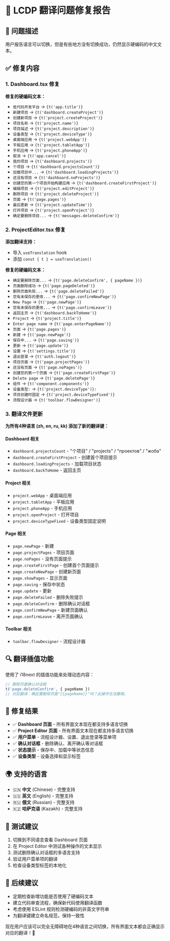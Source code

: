 # 🔧 LCDP 翻译问题修复报告

## 🐛 问题描述
用户报告语言可以切换，但是有些地方没有切换成功，仍然显示硬编码的中文文本。

## ✅ 修复内容

### 1. Dashboard.tsx 修复
**修复的硬编码文本：**
- `低代码开发平台` → `{t('app.title')}`
- `新建项目` → `{t('dashboard.createProject')}`
- `创建新项目` → `{t('project.createProject')}`
- `项目名称` → `{t('project.name')}`
- `项目描述` → `{t('project.description')}`
- `设备类型` → `{t('project.deviceType')}`
- `桌面端应用` → `{t('project.webApp')}`
- `平板应用` → `{t('project.tabletApp')}`
- `手机应用` → `{t('project.phoneApp')}`
- `取消` → `{t('app.cancel')}`
- `我的项目` → `{t('dashboard.projects')}`
- `个项目` → `{t('dashboard.projectsCount')}`
- `加载项目中...` → `{t('dashboard.loadingProjects')}`
- `还没有项目` → `{t('dashboard.noProjects')}`
- `创建您的第一个项目开始构建应用` → `{t('dashboard.createFirstProject')}`
- `编辑项目` → `{t('project.editProject')}`
- `删除项目` → `{t('project.deleteProject')}`
- `页面` → `{t('page.pages')}`
- `最后更新` → `{t('project.updateTime')}`
- `打开项目` → `{t('project.openProject')}`
- `确定要删除项目...` → `{t('messages.deleteConfirm')}`

### 2. ProjectEditor.tsx 修复
**添加翻译支持：**
- 导入 `useTranslation` hook
- 添加 `const { t } = useTranslation()` 

**修复的硬编码文本：**
- `确定要删除页面...` → `{t('page.deleteConfirm', { pageName })}`
- `页面删除成功` → `{t('page.pageDeleted')}`
- `删除页面失败...` → `{t('page.deleteFailed')}`
- `您有未保存的更改...` → `{t('page.confirmNewPage')}`
- `New Page` → `{t('page.newPage')}`
- `您有未保存的更改...` → `{t('page.confirmLeave')}`
- `返回主页` → `{t('dashboard.backToHome')}`
- `Project` → `{t('project.title')}`
- `Enter page name` → `{t('page.enterPageName')}`
- `页面` → `{t('page.pages')}`
- `新建` → `{t('page.newPage')}`
- `保存中...` → `{t('page.saving')}`
- `更新` → `{t('page.update')}`
- `设置` → `{t('settings.title')}`
- `退出登录` → `{t('auth.logout')}`
- `项目页面` → `{t('page.projectPages')}`
- `还没有页面` → `{t('page.noPages')}`
- `创建您的第一个页面` → `{t('page.createFirstPage')}`
- `Delete page` → `{t('page.deletePage')}`
- `组件` → `{t('component.components')}`
- `设备类型:` → `{t('project.deviceType')}:`
- `项目创建时固定` → `{t('project.deviceTypeFixed')}`
- `流程设计器` → `{t('toolbar.flowDesigner')}`

### 3. 翻译文件更新

**为所有4种语言 (zh, en, ru, kk) 添加了新的翻译键：**

#### Dashboard 相关
- `dashboard.projectsCount` - "个项目" / "projects" / "проектов" / "жоба"
- `dashboard.createFirstProject` - 创建首个项目提示
- `dashboard.loadingProjects` - 加载项目状态
- `dashboard.backToHome` - 返回主页

#### Project 相关  
- `project.webApp` - 桌面端应用
- `project.tabletApp` - 平板应用
- `project.phoneApp` - 手机应用
- `project.openProject` - 打开项目
- `project.deviceTypeFixed` - 设备类型固定说明

#### Page 相关
- `page.newPage` - 新建
- `page.projectPages` - 项目页面
- `page.noPages` - 没有页面提示
- `page.createFirstPage` - 创建首个页面提示
- `page.createNewPage` - 创建新页面
- `page.showPages` - 显示页面
- `page.saving` - 保存中状态
- `page.update` - 更新
- `page.deleteFailed` - 删除失败提示
- `page.deleteConfirm` - 删除确认对话框
- `page.confirmNewPage` - 新建页面确认
- `page.confirmLeave` - 离开页面确认

#### Toolbar 相关
- `toolbar.flowDesigner` - 流程设计器

## 🔍 翻译插值功能
使用了 i18next 的插值功能来处理动态内容：
```typescript
// 删除页面确认对话框
t('page.deleteConfirm', { pageName })
// 对应翻译：确定要删除页面"{{pageName}}"吗？此操作无法撤销。
```

## 🎯 修复结果
- ✅ **Dashboard 页面** - 所有界面文本现在都支持多语言切换
- ✅ **Project Editor 页面** - 所有界面文本现在都支持多语言切换  
- ✅ **用户菜单** - 流程设计器、设置、退出登录等菜单项
- ✅ **确认对话框** - 删除确认、离开确认等对话框
- ✅ **状态提示** - 保存中、加载中等状态信息
- ✅ **设备类型** - 设备选择和显示标签

## 🌍 支持的语言
- 🇨🇳 **中文** (Chinese) - 完整支持
- 🇺🇸 **英文** (English) - 完整支持
- 🇷🇺 **俄文** (Russian) - 完整支持
- 🇰🇿 **哈萨克语** (Kazakh) - 完整支持

## 🧪 测试建议
1. 切换到不同语言查看 Dashboard 页面
2. 在 Project Editor 中测试各种操作的文本显示
3. 测试删除确认对话框的多语言支持
4. 验证用户菜单项的翻译
5. 检查设备类型标签的本地化

## 📝 后续建议
- 定期检查新增功能是否使用了硬编码文本
- 建立代码审查流程，确保新代码使用翻译函数
- 考虑使用 ESLint 规则检测硬编码的非英文字符串
- 为翻译键建立命名规范，保持一致性

现在用户应该可以完全无障碍地在4种语言之间切换，所有界面文本都会正确显示对应的翻译！🎉 